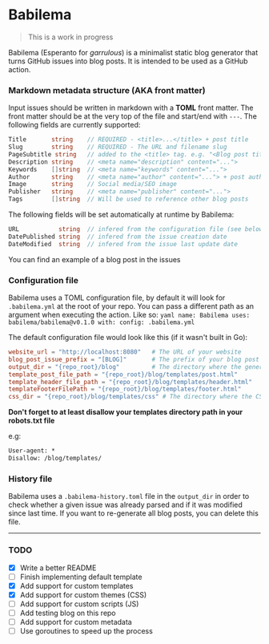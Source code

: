 # Babilema

> This is a work in progress  

Babilema (Esperanto for _garrulous_) is a minimalist static blog generator that
turns GitHub issues into blog posts. It is intended to be used as a GitHub
action.

### Markdown metadata structure (AKA front matter)

Input issues should be written in markdown with a **TOML** front matter. The
front matter should be at the very top of the file and start/end with `---`.
The following fields are currently supported:

```go
Title       string    // REQUIRED - <title>...</title> + post title
Slug        string    // REQUIRED - The URL and filename slug
PageSubtitle string   // added to the <title> tag. e.g. "<Blog post title> - My super blog"
Description string    // <meta name="description" content="...">
Keywords    []string  // <meta name="keywords" content="...">
Author      string    // <meta name="author" content="..."> + post author
Image       string    // Social media/SEO image
Publisher   string    // <meta name="publisher" content="...">
Tags        []string  // Will be used to reference other blog posts
```

The following fields will be set automatically at runtime by Babilema:
```go 
URL           string  // infered from the configuration file (see below)
DatePublished string  // infered from the issue creation date
DateModified  string  // infered from the issue last update date
```

You can find an example of a blog post in the issues

### Configuration file

Babilema uses a TOML configuration file, by default it will look for
`.babilema.yml` at the root of your repo. You can pass a different path as an
argument when executing the action. Like so: ```yaml name: Babilema uses:
babilema/babilema@v0.1.0 with: config: .babilema.yml ```

The default configuration file would look like this (if it wasn't built in Go):

```toml 
website_url = "http://localhost:8080"   # The URL of your website
blog_post_issue_prefix = "[BLOG]"       # The prefix of your blog post issues title
output_dir = "{repo_root}/blog"         # The directory where the generated html files will be saved
template_post_file_path = "{repo_root}/blog/templates/post.html"
template_header_file_path = "{repo_root}/blog/templates/header.html"
templateFooterFilePath = "{repo_root}/blog/templates/footer.html"
css_dir = "{repo_root}/blog/templates/css" # The directory where the CSS files are stored (if any)
```

**Don't forget to at least disallow your templates directory path in your
robots.txt file**

e.g:  
```txt
User-agent: *
Disallow: /blog/templates/
```

### History file

Babilema uses a `.babilema-history.toml` file in the `output_dir` in order to
check whether a given issue was already parsed and if it was modified since
last time.  If you want to re-generate all blog posts, you can delete this
file.

---

### TODO

- [x] Write a better README
- [ ] Finish implementing default template
- [x] Add support for custom templates
- [x] Add support for custom themes (CSS)
- [ ] Add support for custom scripts (JS)
- [ ] Add testing blog on this repo
- [ ] Add support for custom metadata
- [ ] Use goroutines to speed up the process
